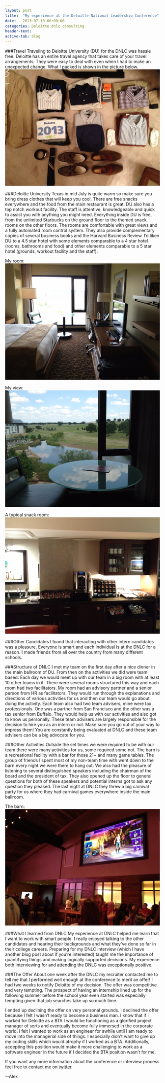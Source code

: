 ```yaml
---
layout: post
title:  "My experience at the Deloitte National Leadership Conference"
date:   2013-07-10 00:00:00
categories: Deloitte dnlc consulting
header-text:
active-tab: blog
---
```


###Travel
Traveling to Deloitte University (DU) for the DNLC was hassle free. Deloitte has an entire travel agency that takes care of your travel arrangements. They were easy to deal with even when I had to make an unexpected change. What I packed is shown in the picture below.
![Packing for DNLC](/images/dnlc/packing.jpg)

###Deloitte University
Texas in mid July is quite warm so make sure you bring dress clothes that will keep you cool. There are free snacks everywhere and the food from the main restaurant is great. DU also has a top notch workout facility. The staff is attentive, knowledgeable and quick to assist you with anything you might need. Everything inside DU is free, from the unlimited Starbucks on the ground floor to the themed snack rooms on the other floors. The rooms are comfortable with great views and a fully automated room control system. They also provide complementary copies of several business books and the Harvard Business Review. I’d liken DU to a 4.5 star hotel with some elements comparable to a 4 star hotel (rooms, bathrooms and food) and other elements comparable to a 5 star hotel (grounds, workout facility and the staff).

My room:
![DU room](/images/dnlc/room.jpg)

My view:
![DU room view](/images/dnlc/room-view.jpg)

A typical snack room:
![DU snack room](/images/dnlc/food.jpg)


###Other Candidates
I found that interacting with other intern candidates was a pleasure. Everyone is smart and each individual is at the DNLC for a reason. I made friends from all over the country from many different schools.

###Structure of DNLC
I met my team on the first day after a nice dinner in the main ballroom of DU. From then on the activities we did were team based. Each day we would meet up with our team in a big room with at least 10 other teams in it. There were several rooms structured this way and each room had two facilitators. My room had an advisory partner and a senior person from HR as facilitators. They would run through the explanations and directions of various activities for us and then our team would go about doing the activity. Each team also had two team advisers, mine were tax professionals. One was a partner from San Francisco and the other was a tax senior from Buffalo. They would help us with our activities and also got to know us personally. These team advisers are largely responsible for the decision to hire you as an intern or not. Make sure you go out of your way to impress them! You are constantly being evaluated at DNLC and these team advisers can be a big advocate for you.

###Other Activities
Outside the set times we were required to be with our team there were many activities for us, some required some not. The barn is a recreational facility with a bar for those 21+ and many game tables. The group of friends I spent most of my non-team time with went down to the barn every night we were there to hang out. We also had the pleasure of listening to several distinguished speakers including the chairman of the board and the president of tax. They also opened up the floor to general questions for both of these speakers and potential interns got to ask any question they pleased. The last night at DNLC they threw a big carnival party for us where they had carnival games everywhere inside the main ballroom.

The barn:
![DU barn](/images/dnlc/barn.jpg)

###What I learned from DNLC
My experience at DNLC helped me learn that I want to work with smart people. I really enjoyed talking to the other candidates and hearing their backgrounds and what they’ve done so far in their college careers. Preparing for my DNLC interview (which I have another blog post about if you’re interested) taught me the importance of quantifying things and making logically supported decisions. My experience both interviewing for and attending the DNLC was exceptionally positive.

###The Offer
About one week after the DNLC my recruiter contacted me to tell me that I performed well enough at the conference to merit an offer! I had two weeks to notify Deloitte of my decision. The offer was competitive and very tempting. The prospect of having an internship lined up for the following summer before the school year even started was especially tempting given that job searches take up so much time.

I ended up declining the offer on very personal grounds. I declined the offer because I felt I wasn’t ready to become a business man. I know that if I worked for Deloitte as a BTA I would be functioning as a glorified project manager of sorts and eventually become fully immersed in the corporate world. I felt I wanted to work as an engineer for awhile until I am ready to move into the managerial side of things. I especially didn’t want to give up my coding skills which would atrophy if I worked as a BTA. Additionally, accepting this position would make it more challenging to work as a software engineer in the future if I decided the BTA position wasn’t for me.

If you want any more information about the conference or interview process feel free to contact me on [twitter](http:twitter.com/valleyy_jo).

--Alex
